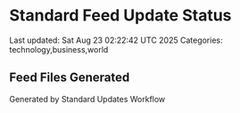 # Standard Feed Update Status
Last updated: Sat Aug 23 02:22:42 UTC 2025
Categories: technology,business,world

## Feed Files Generated

Generated by Standard Updates Workflow
